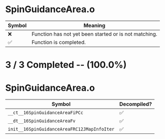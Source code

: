 # SpinGuidanceArea.o
| Symbol | Meaning 
| ------------- | ------------- 
| :x: | Function has not yet been started or is not matching. 
| :white_check_mark: | Function is completed. 


# 3 / 3 Completed -- (100.0%)
# SpinGuidanceArea.o
| Symbol | Decompiled? |
| ------------- | ------------- |
| `__ct__16SpinGuidanceAreaFiPCc` | :white_check_mark: |
| `__dt__16SpinGuidanceAreaFv` | :white_check_mark: |
| `init__16SpinGuidanceAreaFRC12JMapInfoIter` | :white_check_mark: |
